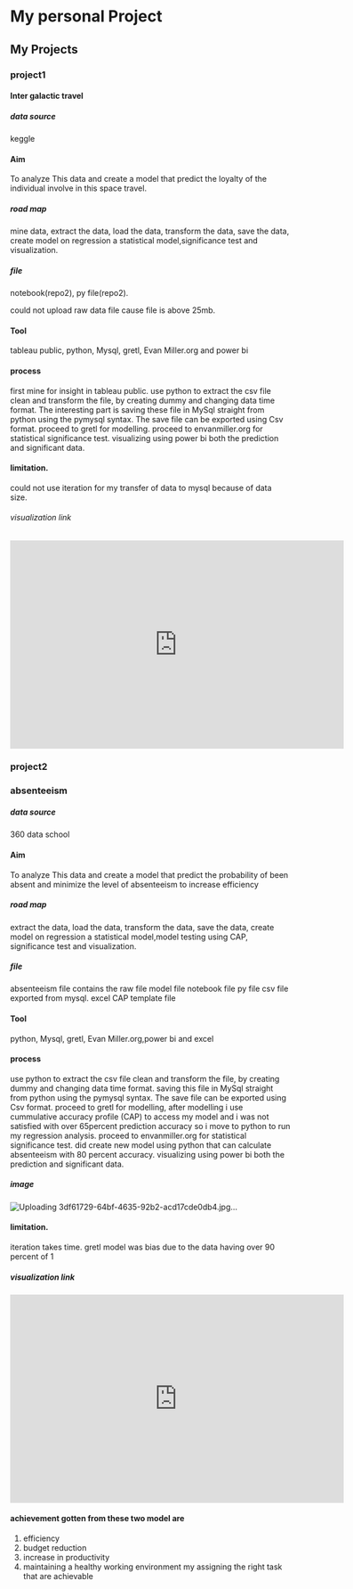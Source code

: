 # My personal Project
## My Projects
### project1
#### Inter galactic travel

##### data source
keggle

#### Aim
To analyze This data and create a model that predict the loyalty of the individual involve in this space travel.

##### road map
mine data, extract the data, load the data, transform the data, save the data, create model on regression a statistical model,significance test and visualization.

##### file
notebook(repo2),
py file(repo2).

could not upload raw data file cause file is above 25mb.

#### Tool
tableau public, python, Mysql, gretl, Evan Miller.org and power bi

#### process
first mine for insight in tableau public.
use python to  extract the csv file clean and transform the file, by creating dummy and changing data time format. 
The interesting part is saving these file in MySql straight from python using the pymysql syntax.
The save file can be exported using Csv format.
proceed to gretl for modelling.
proceed to envanmiller.org for statistical significance test.
visualizing using power bi both  the prediction and significant data.

#### limitation.
could not use iteration for my transfer of data to mysql because of data size.

###### visualization link
<iframe title="inter galatic travel" width="600" height="373.5" src="https://app.powerbi.com/view?r=eyJrIjoiMGVlNzMyMGItYmM1OC00ODQ5LTk1ZDMtYWIwNGY5ODczMTQ5IiwidCI6ImRmODY3OWNkLWE4MGUtNDVkOC05OWFjLWM4M2VkN2ZmOTVhMCJ9" frameborder="0" allowFullScreen="true"></iframe>


### project2
### absenteeism

##### data source
360 data school 

#### Aim
To analyze This data and create a model that predict the probability of been absent and minimize the level of absenteeism to increase efficiency 

##### road map
extract the data, load the data, transform the data, save the data, create model on regression a statistical model,model testing using CAP, significance test and visualization.

##### file
absenteeism file contains the raw file
model file
notebook file
py file
csv file exported from mysql.
excel CAP template file

#### Tool
python, Mysql, gretl, Evan Miller.org,power bi and excel 

#### process
use python to  extract the csv file clean and transform the file, by creating dummy and changing data time format. 
saving this file in MySql straight from python using the pymysql syntax.
The save file can be exported using Csv format.
proceed to gretl for modelling, after modelling i use cummulative accuracy profile (CAP) to access my model and i was not satisfied with over 65percent prediction accuracy so i move to python to run my regression analysis.
proceed to envanmiller.org for statistical significance test.
did create new model using python that can calculate absenteeism with 80 percent accuracy.
visualizing using power bi both  the prediction and significant data.
##### image
![Uploading 3df61729-64bf-4635-92b2-acd17cde0db4.jpg…]()

#### limitation.
iteration takes time.
gretl model was bias due to the data having over 90 percent of 1

##### visualization link
<iframe title="absenteeism" width="600" height="373.5" src="https://app.powerbi.com/view?r=eyJrIjoiZTAzZWY3ZjQtNDllZi00YjE0LTk5NjMtZmQwNzQ3MTdiMmZmIiwidCI6ImRmODY3OWNkLWE4MGUtNDVkOC05OWFjLWM4M2VkN2ZmOTVhMCJ9" frameborder="0" allowFullScreen="true"></iframe>

#### achievement gotten from these two model are 
1.  efficiency
2.  budget reduction
3.  increase in productivity
4.  maintaining a healthy working environment my assigning the right task that are achievable 
